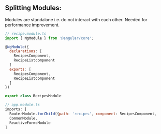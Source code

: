 ## Splitting Modules:
Modules are standalone i.e. do not interact with each other. Needed for performance improvement.
```javascript
// recipe.module.ts
import { NgModule } from '@angular/core';

@NgModule({
  declarations: [
    RecipesComponent,
    RecipeListcomponent
  ]
  exports: [
    RecipesComponent,
    RecipeListcomponent
  ]
})

export class RecipesModule

// app.module.ts
imports: [
  RouterModule.forChild({path: 'recipes', component: RecipesComponent, canActivate: [AuthGuard}),
  CommonModule,
  ReactiveFormsModule
]
```
